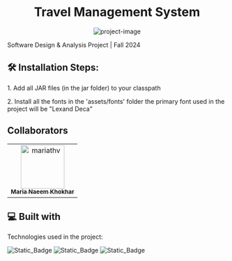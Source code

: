 <h1 align="center" id="title">Travel Management System</h1>

<p align="center"><img src="https://i.ibb.co/THRtcxJ/Screenshot-2024-11-09-204447.png" alt="project-image"></p>

<p id="description">Software Design &amp; Analysis Project | Fall 2024</p>

<h2>🛠️ Installation Steps:</h2>

<p>1. Add all JAR files (in the jar folder) to your classpath</p>

<p>2. Install all the fonts in the 'assets/fonts' folder the primary font used in the project will be "Lexand Deca"</p>

## Collaborators
<!-- readme: contributors -start -->
<table>
	<tbody>
		<tr>
            <td align="center">
                <a href="https://github.com/mariathv">
                    <img src="https://avatars.githubusercontent.com/u/114730306?v=4" width="100;" alt="mariathv"/>
                    <br />
                    <sub><b>Maria Naeem Khokhar</b></sub>
                </a>
            </td>
		</tr>
	<tbody>
</table>
<!-- readme: contributors -end -->

  
  
<h2>💻 Built with</h2>

Technologies used in the project:

![Static_Badge](https://img.shields.io/badge/java-red)
![Static_Badge](https://img.shields.io/badge/javafx-blue)
![Static_Badge](https://img.shields.io/badge/mysql-purple)

